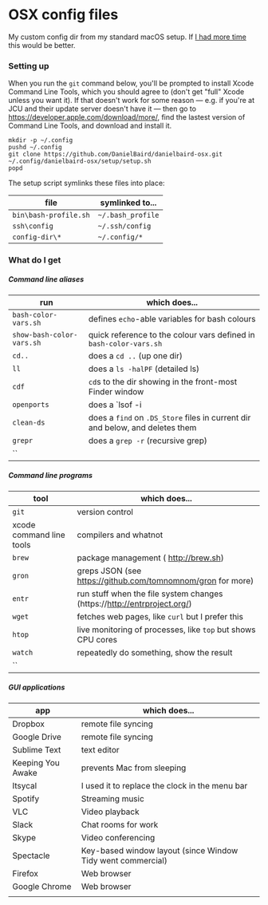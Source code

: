 

# OSX config files

My custom config dir from my standard macOS setup.  If [I had more
 time](http://quoteinvestigator.com/2012/04/28/shorter-letter/) this would be better.


### Setting up

When you run the `git` command below, you'll be prompted to install Xcode Command 
Line Tools, which you should agree to (don't get "full" Xcode unless you want it).
If that doesn't work for some reason &mdash; e.g. if you're at JCU and their update
server doesn't have it &mdash; then go to https://developer.apple.com/download/more/, 
find the lastest version of Command Line Tools, and download and install it.

```
mkdir -p ~/.config
pushd ~/.config
git clone https://github.com/DanielBaird/danielbaird-osx.git
~/.config/danielbaird-osx/setup/setup.sh
popd
```

The setup script symlinks these files into place:

| file                    | symlinked to...
|-------------------------|-----------------
| `bin\bash-profile.sh`   | `~/.bash_profile`
| `ssh\config`            | `~/.ssh/config`
| `config-dir\*`          | `~/.config/*`


### What do I get


##### Command line aliases

| run | which does... |
|-----|---------------|
| `bash-color-vars.sh` | defines `echo`-able variables for bash colours
| `show-bash-color-vars.sh` | quick reference to the colour vars defined in `bash-color-vars.sh`
| `cd..`      | does a `cd ..` (up one dir)
| `ll`        | does a `ls -halPF` (detailed ls)
| `cdf`       | `cd`s to the dir showing in the front-most Finder window
| `openports` | does a `lsof -i | grep LISTEN` (showing open ports)
| `clean-ds`  | does a `find` on `.DS_Store` files in current dir and below, and deletes them
| `grepr`     | does a `grep -r` (recursive grep)
| `` |



##### Command line programs

| tool    | which does... |
|---------|---------------|
| `git`   | version control
| xcode command line tools | compilers and whatnot
| `brew`  | package management ( http://brew.sh)
| `gron`  | greps JSON (see https://github.com/tomnomnom/gron for more)
| `entr`  | run stuff when the file system changes (https://http://entrproject.org/)
| `wget`  | fetches web pages, like `curl` but I prefer this
| `htop`  | live monitoring of processes, like `top` but shows CPU cores
| `watch` | repeatedly do something, show the result
| `` |



##### GUI applications

| app           | which does... |
|---------------|---------------|
| Dropbox       | remote file syncing
| Google Drive  | remote file syncing
| Sublime Text  | text editor
| Keeping You Awake | prevents Mac from sleeping 
| Itsycal       | I used it to replace the clock in the menu bar
| Spotify       | Streaming music
| VLC           | Video playback
| Slack         |  Chat rooms for work
| Skype         | Video conferencing
| Spectacle     | Key-based window layout (since Window Tidy went commercial)
| Firefox       | Web browser
| Google Chrome | Web browser
|  |

